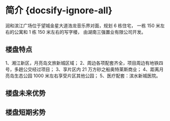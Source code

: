 # 简介 {docsify-ignore-all}

润和滨江广场位于望城金星大道浩龙音乐界对面，规划 6 栋住宅，
一栋 150 米左右的公寓和 1 栋 150 米左右的写字楼，
由湖南三强置业有限公司开发。

## 楼盘特点

1、湘江新区，月亮岛文旅新城区域；
2、周边各项配套齐全，项目周边有地铁四号，多趟公交经过项目；
3、享片区内 21 万方砂之船奥特莱斯商业；
4、距离月亮岛生态公园 1000 米左右享受片区其他公园；
5、医疗配套：滨水新城医院。

## 楼盘未来优势

## 楼盘短期劣势
